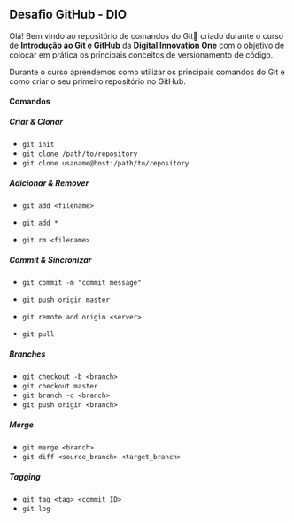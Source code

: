 ## Desafio GitHub - DIO

Olá! Bem vindo ao repositório de comandos do Git:wave: criado durante o curso de **Introdução ao Git e GitHub** da  **Digital Innovation One** com o objetivo de colocar em prática os principais conceitos de versionamento de código. 

Durante o curso aprendemos como utilizar os principais comandos do Git e como criar o seu primeiro repositório no GitHub.

#### Comandos 

##### Criar & Clonar 

- `git init` 
- `git clone /path/to/repository`
- `git clone usaname@host:/path/to/repository `

##### Adicionar & Remover 

- `git add <filename>`

- `git add *`
- `git rm <filename>`

##### Commit & Sincronizar 

- `git commit -m "commit message"`

- `git push origin master`
- `git remote add origin <server>`
- `git pull`

##### Branches

- `git checkout -b <branch>`
- `git checkout master`
- `git branch -d <branch>` 
- `git push origin <branch>`

##### Merge

- `git merge <branch>`
- `git diff <source_branch> <target_branch>`

##### Tagging

- `git tag <tag> <commit ID>`
- `git log`